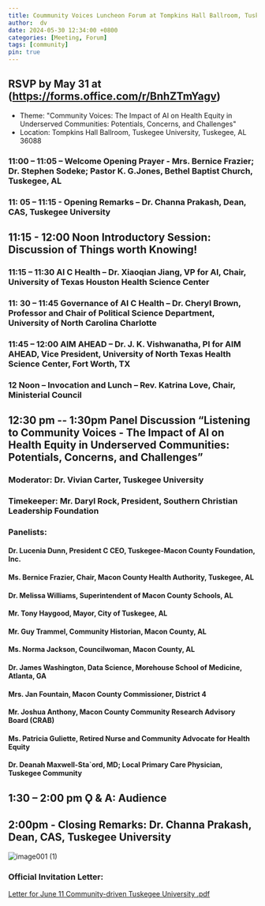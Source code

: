 ```yaml
---
title: Coummunity Voices Luncheon Forum at Tompkins Hall Ballroom, Tuskegee University  
author:  dv
date: 2024-05-30 12:34:00 +0800
categories: [Meeting, Forum]
tags: [community]
pin: true
---
```

## RSVP by May 31 at (https://forms.office.com/r/BnhZTmYagv) 
* Theme: "Community Voices: The Impact of AI on Health Equity in Underserved Communities: Potentials, Concerns, and Challenges"
* Location: Tompkins Hall Ballroom, Tuskegee University, Tuskegee, AL 36088

### 11:00 – 11:05 – Welcome Opening Prayer - Mrs. Bernice Frazier; Dr. Stephen Sodeke; Pastor K. G.Jones, Bethel Baptist Church, Tuskegee, AL

### 11: 05 – 11:15 - Opening Remarks – Dr. Channa Prakash, Dean, CAS, Tuskegee University

## 11:15 - 12:00 Noon Introductory Session: Discussion of Things worth Knowing!
### 11:15 – 11:30 AI C Health – Dr. Xiaoqian Jiang, VP for AI, Chair, University of Texas Houston Health Science Center
### 11: 30 – 11:45 Governance of AI C Health – Dr. Cheryl Brown, Professor and Chair of Political Science Department, University of North Carolina Charlotte
### 11:45 – 12:00 AIM AHEAD – Dr. J. K. Vishwanatha, PI for AIM AHEAD, Vice President, University of North Texas Health Science Center, Fort Worth, TX
### 12 Noon – Invocation and Lunch – Rev. Katrina Love, Chair, Ministerial Council

## 12:30 pm -- 1:30pm Panel Discussion “Listening to Community Voices - The Impact of AI on Health Equity in Underserved Communities: Potentials, Concerns, and Challenges”
### Moderator: Dr. Vivian Carter, Tuskegee University
### Timekeeper: Mr. Daryl Rock, President, Southern Christian Leadership Foundation
### Panelists:
#### Dr. Lucenia Dunn, President C CEO, Tuskegee-Macon County Foundation, Inc.
#### Ms. Bernice Frazier, Chair, Macon County Health Authority, Tuskegee, AL
#### Dr. Melissa Williams, Superintendent of Macon County Schools, AL
#### Mr. Tony Haygood, Mayor, City of Tuskegee, AL
#### Mr. Guy Trammel, Community Historian, Macon County, AL
#### Ms. Norma Jackson, Councilwoman, Macon County, AL
#### Dr. James Washington, Data Science, Morehouse School of Medicine, Atlanta, GA
#### Mrs. Jan Fountain, Macon County Commissioner, District 4
#### Mr. Joshua Anthony, Macon County Community Research Advisory Board (CRAB)
#### Ms. Patricia Guliette, Retired Nurse and Community Advocate for Health Equity
#### Dr. Deanah Maxwell-Sta`ord, MD; Local Primary Care Physician, Tuskegee Community

## 1:30 – 2:00 pm Ǫ & A: Audience

## 2:00pm - Closing Remarks: Dr. Channa Prakash, Dean, CAS, Tuskegee University

![image001 (1)](https://github.com/aim-ahead-dicb/dicb_uttu/assets/155913968/7823405f-a30c-4cdb-9069-88a3fc0644b9)

### Official Invitation Letter: 
[Letter for June 11 Community-driven Tuskegee University .pdf](https://github.com/aim-ahead-dicb/dicb_uttu/files/15505989/Letter.for.June.11.Community-driven.Tuskegee.University.pdf)
